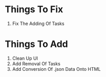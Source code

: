 # Things To Fix
1. Fix The Adding Of Tasks


# Things To Add
1. Clean Up UI
2. Add Removal Of Tasks
3. Add Conversion Of .json Data Onto HTML